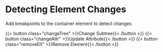 # Detecting Element Changes

Add breakpoints to the container element to detect changes

<div>
  {{< button class="changeTree" >}}Change Subtree{{< /button >}}
  {{< button class="changeAttr" >}}Update Attribute{{< /button >}}
  {{< button class="removeElt" >}}Remove Element{{< /button >}}
</div>

<!-- This is the container.  -->
<div class="container-demo"></div>

<script src="/resources/5-detecting-element-updates.js"></script>